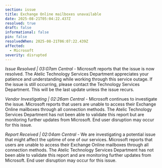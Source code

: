 ```yaml
---
section: issue
title: Exchange Online mailboxes unavailable
date: 2025-08-21T05:04:22.437Z
resolved: true
draft: false
informational: false
pin: false
resolvedWhen: 2025-08-21T06:07:22.439Z
affected:
  - Microsoft
severity: disrupted
---
```

*Issue Resolved | 03:07am Central* - Microsoft reports that the issue is now resolved. The Atelic Technology Services Department appreciates your patience and understanding while working through this service outage. If the issue is still occurring, please contact the Technology Services Department. This will be the last update unless the issue recurs.

*Vendor Investigating | 02:26am Central* - Microsoft continues to investigate the issue. Microsoft reports that users are unable to access their Exchange Online mailboxes through all connection methods. The Atelic Technology Services Department has not been able to validate this report but are monitoring further updates from Microsoft. End user disruption may occur for this issue.

*Report Received | 02:04am Central* - We are investigating a potential issue that might affect the uptime of one of our services. Microsoft reports that users are unable to access their Exchange Online mailboxes through all connection methods. The Atelic Technology Services Department has not been able to validate this report and are monitoring further updates from Microsoft. End user disruption may occur for this issue.